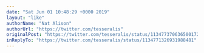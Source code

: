 ```yaml
---
date: "Sat Jun 01 10:48:29 +0000 2019"
layout: "like"
authorName: "Nat Alison"
authorUrl: "https://twitter.com/tesseralis"
originalPost: "https://twitter.com/tesseralis/status/1134773706365001728"
inReplyTo: "https://twitter.com/tesseralis/status/1134771326931988481"
---
```


